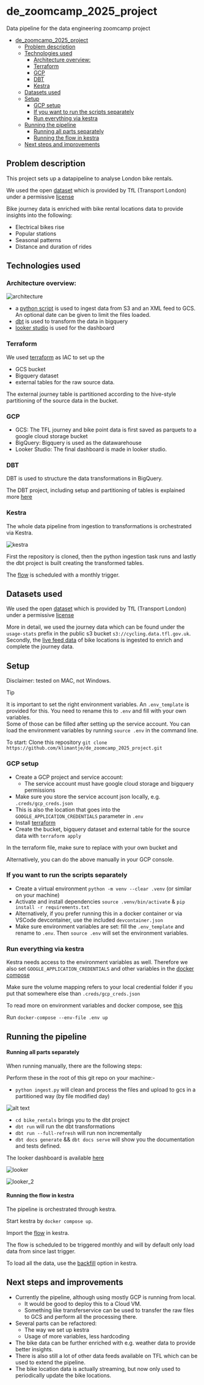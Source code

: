 # de_zoomcamp_2025_project
Data pipeline for the data engineering zoomcamp project

- [de\_zoomcamp\_2025\_project](#de_zoomcamp_2025_project)
  - [Problem description](#problem-description)
  - [Technologies used](#technologies-used)
    - [Architecture overview:](#architecture-overview)
    - [Terraform](#terraform)
    - [GCP](#gcp)
    - [DBT](#dbt)
    - [Kestra](#kestra)
  - [Datasets used](#datasets-used)
  - [Setup](#setup)
    - [GCP setup](#gcp-setup)
    - [If you want to run the scripts separately](#if-you-want-to-run-the-scripts-separately)
    - [Run everything via kestra](#run-everything-via-kestra)
  - [Running the pipeline](#running-the-pipeline)
      - [Running all parts separately](#running-all-parts-separately)
      - [Running the flow in kestra](#running-the-flow-in-kestra)
  - [Next steps and improvements](#next-steps-and-improvements)


## Problem description

This project sets up a datapipeline to analyse London bike rentals.

We used the open [dataset](https://cycling.data.tfl.gov.uk/) which is provided by TfL (Transport London) under a permissive [license](https://tfl.gov.uk/corporate/terms-and-conditions/transport-data-service)

Bike journey data is enriched with bike rental locations data to provide insights into the following:

- Electrical bikes rise
- Popular stations
- Seasonal patterns
- Distance and duration of rides


## Technologies used


### Architecture overview:

![architecture](./assets/images/architecture.drawio.png)

- a [python script](ingest.py) is used to ingest data from S3 and an XML feed to GCS. An optional date can be given to limit the files loaded.
- [dbt](/bike_rentals/) is used to transform the data in bigquery
- [looker studio](https://lookerstudio.google.com/reporting/fd3e4b28-a73f-4fdf-b12e-177f75b2c0f7) is used for the dashboard

### Terraform

We used [terraform](main.tf) as IAC to set up the 

- GCS bucket
- Bigquery dataset
- external tables for the raw source data.
  
The external journey table is partitioned according to the hive-style partitioning of the source data in the bucket.

### GCP

- GCS: The TFL journey and bike point data is first saved as parquets to a google cloud storage bucket
- BigQuery: Bigquery is used as the datawarehouse
- Looker Studio: The final dashboard is made in looker studio.

### DBT

DBT is used to structure the data transformations in BigQuery. 

The DBT project, including setup and partitioning of tables is explained more [here](./bike_rentals/README.md)

### Kestra

The whole data pipeline from ingestion to transformations is orchestrated via Kestra.


![kestra](assets/images/kestra.png)
  
First the repository is cloned, then the python ingestion task runs and lastly the dbt project is built creating the transformed tables.

The [flow](flows/dbt_bq_flow.yml) is scheduled with a monthly trigger.

## Datasets used

We used the open [dataset](https://cycling.data.tfl.gov.uk/) which is provided by TfL (Transport London) under a permissive [license](https://tfl.gov.uk/corporate/terms-and-conditions/transport-data-service)

More in detail, we used the journey data which can be found under the `usage-stats` prefix in the public s3 bucket `s3://cycling.data.tfl.gov.uk`.
Secondly, the [live feed data](https://tfl.gov.uk/tfl/syndication/feeds/cycle-hire/livecyclehireupdates.xml) of bike locations is ingested to enrich and complete the journey data.

## Setup

Disclaimer: tested on MAC, not Windows.


> [!TIP]
> It is important to set the right environment variables. 
> An `.env_template` is provided for this. You need to rename this to `.env` and fill with your own variables.\
> Some of those can be filled after setting up the service account.
> You can load the environment variables by running `source .env` in the command line.

To start: Clone this repository `git clone https://github.com/klimantje/de_zoomcamp_2025_project.git`

### GCP setup

- Create a GCP project and service account:
  - The service account must have google cloud storage and bigquery permissions
- Make sure you store the service account json locally, e.g. `.creds/gcp_creds.json`
- This is also the location that goes into the `GOOGLE_APPLICATION_CREDENTIALS` parameter in `.env`
- Install [terraform](https://developer.hashicorp.com/terraform/install)
- Create the bucket, bigquery dataset and external table for the source data with `terraform apply`


In the terraform file, make sure to replace with your own bucket and 

Alternatively, you can do the above manually in your GCP console.


### If you want to run the scripts separately

- Create a virtual environment `python -m venv --clear .venv` (or similar on your machine)
- Activate and install dependencies `source .venv/bin/activate` & `pip install -r requirements.txt`
- Alternatively, if you prefer running this in a docker container or via VSCode devcontainer, use the included `devcontainer.json`
- Make sure environment variables are set: fill the `.env_template` and rename to `.env`. Then `source .env` will set the environment variables. 

### Run everything via kestra

Kestra needs access to the environment variables as well. Therefore we also set `GOOGLE_APPLICATION_CREDENTIALS`  and other variables in the [docker compose](compose.yml)

Make sure the volume mapping refers to your local credential folder if you put that somewhere else than `.creds/gcp_creds.json`

To read more on environment variables and docker compose, see [this](https://docs.docker.com/compose/how-tos/environment-variables/set-environment-variables/)

Run `docker-compose --env-file .env up`



## Running the pipeline

#### Running all parts separately

When running manually, there are the following steps:

Perform these in the root of this git repo on your machine:- 

- `python ingest.py` will clean and process the files and upload to gcs in a partitioned way (by file modified day)
  
![alt text](assets/images/buckets.png)

- `cd bike_rentals` brings you to the dbt project
- `dbt run` will run the dbt transformations
- `dbt run --full-refresh` will run non incrementally
- `dbt docs generate` && `dbt docs serve` will show you the documentation and tests defined.


The looker dashboard is available [here](https://lookerstudio.google.com/reporting/fd3e4b28-a73f-4fdf-b12e-177f75b2c0f7)

![looker](assets/images/looker_1.png)

![looker_2](assets/images/looker_2.png)


#### Running the flow in kestra

The pipeline is orchestrated through kestra. 

Start kestra by `docker compose up`.

Import the [flow](flows/dbt_bq_flow.yml) in kestra.

The flow is scheduled to be triggered monthly and will by default only load data from since last trigger.

To load all the data, use the [backfill](https://kestra.io/docs/concepts/backfill) option in kestra.

## Next steps and improvements

- Currently the pipeline, although using mostly GCP is running from local. 
  - It would be good to deploy this to a Cloud VM.
  - Something like transferservice can be used to transfer the raw files to GCS and perform all the processing there.
- Several parts can be refactored:
  - The way we set up kestra 
  - Usage of more variables, less hardcoding
- The bike data can be further enriched with e.g. weather data to provide better insights.
- There is also still a lot of other data feeds available on TFL which can be used to extend the pipeline.
- The bike location data is actually streaming, but now only used to periodically update the bike locations.








